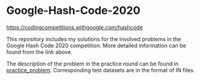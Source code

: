 # Google-Hash-Code-2020
https://codingcompetitions.withgoogle.com/hashcode

This repository includes my solutions for the involved problems in the Google Hash Code 2020 competition. More detailed information can be found from the link above.

The description of the problem in the practice round can be found in [practice_problem](https://github.com/bofeng2018/Google-Hash-Code-2020/blob/master/practice_problem.pdf). Corresponding test datasets are in the format of IN files.
